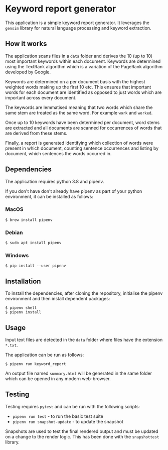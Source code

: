 # Keyword report generator
This application is a simple keyword report generator.
It leverages the `gensim` library for natural language processing
and keyword extraction.

## How it works
The application scans files in a `data` folder and derives the 10 (up to 10)
most important keywords within each document. Keywords are determined using
the TextRank algorithm which is a variation of the PageRank algorithm
developed by Google.

Keywords are determined on a per document basis with the highest weighted
words making up the first 10 etc. This ensures that important words for each
document are identified as opposed to just words which are important across
every document.

The keywords are lemmatised meaning that two words which share the same stem
are treated as the same word. For example `work` and `worked`.

Once up to 10 keywords have been determined per document, word stems are 
extracted and all documents are scanned for occurrences of words that are
derived from these stems.

Finally, a report is generated identifying which collection of words were present
in which document, counting sentence occurrences and listing by document, which
sentences the words occurred in.

## Dependencies
The application requires python 3.8 and pipenv. 

If you don't have don't already have pipenv as part of your
python environment, it can be installed as follows:

### MacOS
```
$ brew install pipenv
```
### Debian
```
$ sudo apt install pipenv
```
### Windows
```
$ pip install --user pipenv
```

## Installation
To install the dependencies, after cloning the repository, 
initialise the pipenv environment and then install dependent packages:

```
$ pipenv shell
$ pipenv install
```

## Usage
Input text files are detected in the `data` folder where files have
the extension `*.txt`.

The application can be run as follows:
```
$ pipenv run keyword_report
```

An output file named `summary.html` will be generated in the same folder 
which can be opened in any modern web-browser.

## Testing
Testing requires `pytest` and can be run with the following scripts:

- `pipenv run test` - to run the basic test suite
- `pipenv run snapshot-update` - to update the snapshot

Snapshots are used to test the final rendered output and must be updated on
a change to the render logic. This has been done with the `snapshottest`
library.